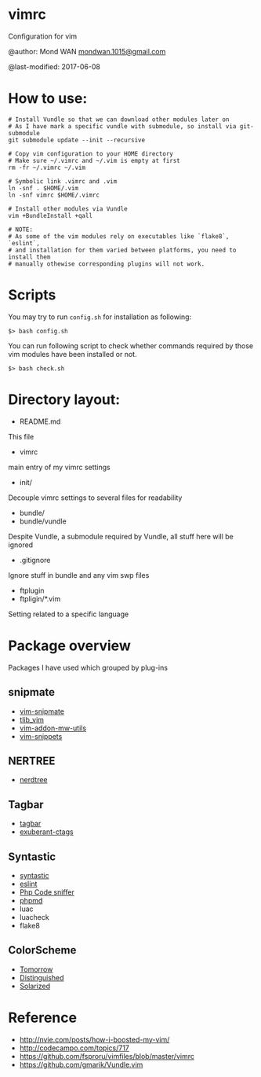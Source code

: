 vimrc
=====

Configuration for vim

@author: Mond WAN <mondwan.1015@gmail.com>

@last-modified: 2017-06-08

# How to use:

```shell
# Install Vundle so that we can download other modules later on
# As I have mark a specific vundle with submodule, so install via git-submodule
git submodule update --init --recursive

# Copy vim configuration to your HOME directory
# Make sure ~/.vimrc and ~/.vim is empty at first
rm -fr ~/.vimrc ~/.vim

# Symbolic link .vimrc and .vim
ln -snf . $HOME/.vim
ln -snf vimrc $HOME/.vimrc

# Install other modules via Vundle
vim +BundleInstall +qall

# NOTE:
# As some of the vim modules rely on executables like `flake8`, `eslint`,
# and installation for them varied between platforms, you need to install them
# manually othewise corresponding plugins will not work.
```

# Scripts

You may try to run `config.sh` for installation as following:

```
$> bash config.sh
```

You can run following script to check whether commands required by those
vim modules have been installed or not.

```
$> bash check.sh
```

# Directory layout:

- README.md

This file

- vimrc

main entry of my vimrc settings

- init/

Decouple vimrc settings to several files for readability

- bundle/
- bundle/vundle

Despite Vundle, a submodule required by Vundle, all stuff here will be ignored

- .gitignore

Ignore stuff in bundle and any vim swp files

- ftplugin
- ftpligin/*.vim

Setting related to a specific language

# Package overview

Packages I have used which grouped by plug-ins

## snipmate

- [vim-snipmate](https://github.com/garbas/vim-snipmate.git)
- [tlib\_vim](https://github.com/tomtom/tlib\_vim.git)
- [vim-addon-mw-utils](https://github.com/MarcWeber/vim-addon-mw-utils.git)
- [vim-snippets](https://github.com/honza/vim-snippets.git)

## NERTREE

- [nerdtree](https://github.com/scrooloose/nerdtree.git)

## Tagbar

- [tagbar](https://github.com/majutsushi/tagbar.git)
- [exuberant-ctags](http://ctags.sourceforge.net/)

## Syntastic

- [syntastic](https://github.com/scrooloose/syntastic.git)
- [eslint](http://eslint.org/)
- [Php Code sniffer](https://github.com/squizlabs/PHP_CodeSniffer)
- [phpmd](http://phpmd.org/)
- luac
- luacheck
- flake8

## ColorScheme

- [Tomorrow](https://github.com/chriskempson/vim-tomorrow-theme)
- [Distinguished](https://github.com/Lokaltog/vim-distinguished)
- [Solarized](https://github.com/altercation/vim-colors-solarized)

# Reference

* http://nvie.com/posts/how-i-boosted-my-vim/
* http://codecampo.com/topics/717
* https://github.com/fsproru/vimfiles/blob/master/vimrc
* https://github.com/gmarik/Vundle.vim
